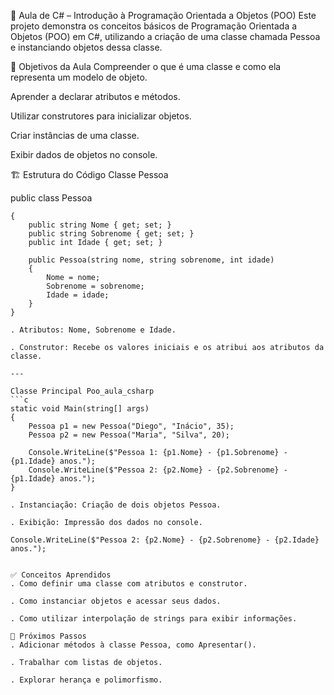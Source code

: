 📘 Aula de C# – Introdução à Programação Orientada a Objetos (POO)
Este projeto demonstra os conceitos básicos de Programação Orientada a Objetos (POO) em C#, utilizando a criação de uma classe chamada Pessoa e instanciando objetos dessa classe.

🧠 Objetivos da Aula
Compreender o que é uma classe e como ela representa um modelo de objeto.

Aprender a declarar atributos e métodos.

Utilizar construtores para inicializar objetos.

Criar instâncias de uma classe.

Exibir dados de objetos no console.

🏗️ Estrutura do Código
Classe Pessoa

public class Pessoa
```CSharp
{
    public string Nome { get; set; }
    public string Sobrenome { get; set; }
    public int Idade { get; set; }

    public Pessoa(string nome, string sobrenome, int idade)
    {
        Nome = nome;
        Sobrenome = sobrenome;
        Idade = idade;
    }
}

. Atributos: Nome, Sobrenome e Idade.

. Construtor: Recebe os valores iniciais e os atribui aos atributos da classe.

---

Classe Principal Poo_aula_csharp
```c
static void Main(string[] args)
{
    Pessoa p1 = new Pessoa("Diego", "Inácio", 35);
    Pessoa p2 = new Pessoa("Maria", "Silva", 20);

    Console.WriteLine($"Pessoa 1: {p1.Nome} - {p1.Sobrenome} - {p1.Idade} anos.");
    Console.WriteLine($"Pessoa 2: {p2.Nome} - {p2.Sobrenome} - {p1.Idade} anos.");
}

. Instanciação: Criação de dois objetos Pessoa.

. Exibição: Impressão dos dados no console.

Console.WriteLine($"Pessoa 2: {p2.Nome} - {p2.Sobrenome} - {p2.Idade} anos.");


✅ Conceitos Aprendidos
. Como definir uma classe com atributos e construtor.

. Como instanciar objetos e acessar seus dados.

. Como utilizar interpolação de strings para exibir informações.

🚀 Próximos Passos
. Adicionar métodos à classe Pessoa, como Apresentar().

. Trabalhar com listas de objetos.

. Explorar herança e polimorfismo.